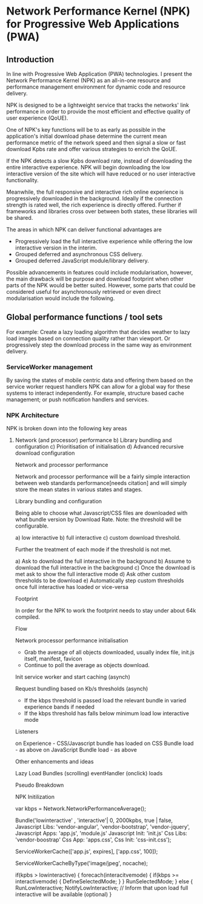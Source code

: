 <h1>Network Performance Kernel (NPK) for Progressive Web Applications (PWA) </h1>

<h2>Introduction</h2>

In line with Progressive Web Application (PWA) technologies. I present the Network Performance Kernel (NPK) as an all-in-one resource and performance management environment for dynamic code and resource delivery.

NPK is designed to be a lightweight service that tracks the networks' link performance in order to provide the most efficient and effective quality of user experience (QoUE).

One of NPK's key functions will be to as early as possible in the application's initial download phase determine the current mean performance metric of the network speed and then signal a slow or fast download Kpbs rate and offer various strategies to enrich the QoUE.

If the NPK detects a slow Kpbs download rate, instead of downloading the entire interactive experience. NPK will begin downloading the low interactive version of the site which will have reduced or no user interactive functionality. 

Meanwhile, the full responsive and interactive rich online experience is progressively downloaded in the background. Ideally if the connection strength is rated well, the rich experience is directly offered. Further if frameworks and libraries cross over between both states, these libraries will be shared.

The areas in which NPK can deliver functional advantages are

<ul>
	<li>Progressively load the full interactive experience while offering the low interactive version in the interim.</li>
	<li>Grouped deferred and asynchronous CSS delivery.</li>
	<li>Grouped deferred JavaScript module/library delivery.</li>
</ul>

Possible advancements in features could include modularisation, however, the main drawback will be purpose and download footprint when other parts of the NPK would be better suited. However, some parts that could be considered useful for asynchronously retrieved or even direct modularisation would include the following.

<h2>Global performance functions / tool sets</h2>

For example: Create a lazy loading algorithm that decides weather to lazy load images based on connection quality rather than viewport. Or progressively step the download process in the same way as environment delivery.

<h3>ServiceWorker management</h3>

By saving the states of mobile centric data and offering them based on the service worker request handlers NPK can allow for a global way for these systems to interact independently. For example, structure based cache management; or push notification handlers and services.

<h3>NPK Architecture</h3>

NPK is broken down into the following key areas

<ol>
<li>Network (and processor) performance
b) Library bundling and configuration
c) Prioritisation of initialisation 
d) Advanced recursive download configuration 

Network and processor performance 

Network and processor performance will be a fairly simple interaction between web standards performance[needs citation] and will simply store the mean states in various states and stages.

Library bundling and configuration

Being able to choose what Javascript/CSS files are downloaded with what bundle version by Download Rate. Note: the threshold will be configurable.

a) low interactive 
b) full interactive 
c) custom download threshold. 

Further the treatment of each mode if the threshold is not met.

a) Ask to download the full interactive in the background
b) Assume to download the full interactive in the background
c) Once the download is met ask to show the full interactive mode
d) Ask other custom thresholds to be download 
e) Automatically step custom thresholds once full interactive has loaded or vice-versa

Footprint

In order for the NPK to work the footprint needs to stay under about 64k compiled.

Flow
	
Network processor performance initialisation

- Grab the average of all objects downloaded, usually index file, init.js itself, manifest, favicon
- Continue to poll the average as objects download.

Init service worker and start caching (asynch)

Request bundling based on Kb/s thresholds (asynch)

- If the kbps threshold is passed load the relevant bundle in varied experience bands if needed
- If the kbps threshold has falls below minimum load low interactive mode

Listeners

on Experience - CSS/Javascript bundle has loaded
on CSS Bundle load - as above
on JavaScript Bundle load - as above

Other enhancements and ideas

Lazy Load Bundles (scrolling)
eventHandler (onclick) loads

Pseudo Breakdown

NPK Initilization

var kbps = Network.NetworkPerformanceAverage();

Bundle('lowinteractive' , 'interactive'| 0, 2000kpbs, 
	true | false, 
	Javascript Libs: 'vendor-angular', 'vendor-bootstrap', 'vendor-jquery',
	Javascript Apps: 'app.js', 'module.js'
	Javascript Init: 'init.js'
	Css Libs: 'vendor-boostrap'
	Css App: 'apps.css',
	Css Init: 'css-init.css');
	
ServiceWorkerCache(['app.js', expires], ['app.css', 100]);

ServiceWorkerCacheByType('image/jpeg', nocache);

if(kpbs > lowinteractive) {
 	forecach(interacitvemode) {
		if(kbps >= interactivemode) {
			DefineSelectedMode;
		}
	}
	RunSelectedMode;
}  else {
	RunLowInteractive;
	NotifyLowInteractive; // Inform that upon load full interactive will be available (optional)
} 
